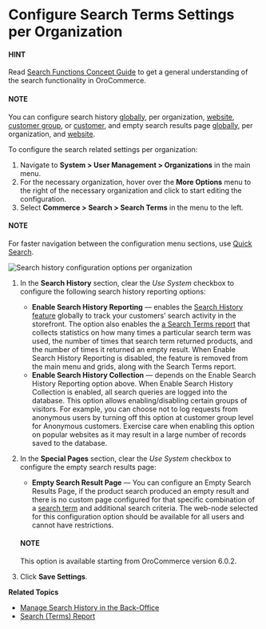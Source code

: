 <a id="organization-commerce-configuration-search-history"></a>

<a id="configuration-guide-commerce-configuration-search-empty-page-results-org"></a>

# Configure Search Terms Settings per Organization

#### HINT
Read [Search Functions Concept Guide](../../../../../../../concept-guides/catalog-promotions/search/index.md#user-guide-getting-started-search) to get a general understanding of the search functionality in OroCommerce.

#### NOTE
You can configure search history [globally](../../../../../configuration/commerce/search/search-terms.md#configuration-guide-commerce-configuration-search-history), per organization, [website](../../../../../websites/web-configuration/commerce/search/website-search-terms.md#configuration-website-commerce-search-history), [customer group](../../../../../../customers/customer-groups/customer-group-configuration/commerce/search/customer-group-search-terms-settings.md#user-guide-customer-groups-configuration-settings-search), or [customer](../../../../../../customers/customers/customer-configuration/commerce/search/customer-search-settings.md#user-guide-customers-search-settings), and empty search results page [globally](../../../../../configuration/commerce/search/search-terms.md#configuration-guide-commerce-configuration-search-empty-search-results-global), per organization, and [website](../../../../../websites/web-configuration/commerce/search/website-search-terms.md#configuration-guide-commerce-configuration-search-empty-page-results-website).

To configure the search related settings per organization:

1. Navigate to **System > User Management > Organizations** in the main menu.
2. For the necessary organization, hover over the <i class="fa fa-ellipsis-h fa-lg" aria-hidden="true"></i> **More Options** menu to the right of the necessary organization and click <i class="fas fa-cog" aria-hidden="true"></i> to start editing the configuration.
3. Select **Commerce > Search > Search Terms** in the menu to the left.

#### NOTE
For faster navigation between the configuration menu sections, use [Quick Search](../../../../../configuration/quick-search.md#user-guide-system-configuration-quick-search).

![Search history configuration options per organization](user/img/system/user_management/org_configuration/search/org-search-terms.png)
1. In the **Search History** section, clear the *Use System* checkbox to configure the following search history reporting options:
   * **Enable Search History Reporting** — enables the [Search History feature](../../../../../../marketing/search/index.md#user-guide-search-search-history) globally to track your customers’ search activity in the storefront. The option also enables the [a Search Terms report](../../../../../../reports-segments/reports/search-report.md#user-guide-search-terms-report) that collects statistics on how many times a particular search term was used, the number of times that search term returned products, and the number of times it returned an empty result. When Enable Search History Reporting is disabled, the feature is removed from the main menu and grids, along with the Search Terms report.
   * **Enable Search History Collection** — depends on the Enable Search History Reporting option above. When Enable Search History Collection is enabled, all search queries are logged into the database. This option allows enabling/disabling certain groups of visitors. For example, you can choose not to log requests from anonymous users by turning off this option at customer group level for Anonymous customers. Exercise care when enabling this option on popular websites as it may result in a large number of records saved to the database.
2. In the **Special Pages** section, clear the *Use System* checkbox to configure the empty search results page:
   * **Empty Search Result Page** — You can configure an Empty Search Results Page, if the product search produced an empty result and there is no custom page configured for that specific combination of a [search term](../../../../../../marketing/search/index.md#user-guide-search-search-terms) and additional search criteria. The web-node selected for this configuration option should be available for all users and cannot have restrictions.

   #### NOTE
   This option is available starting from OroCommerce version 6.0.2.
3. Click **Save Settings**.

**Related Topics**

* [Manage Search History in the Back-Office](../../../../../../marketing/search/index.md#user-guide-search-search-history)
* [Search (Terms) Report](../../../../../../reports-segments/reports/search-report.md#user-guide-search-terms-report)

<!-- fa-bars = fa-navicon -->
<!-- Ic Tiles is used as Set As Default in saved views, and as tiles in display layout options -->
<!-- IcPencil refers to Rename in Commerce and Inline Editing in CRM -->
<!-- Check mark in the square. -->
<!-- SortDesc is also used as drop-down arrow -->
